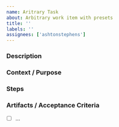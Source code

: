 ```yaml
---
name: Aritrary Task
about: Arbitrary work item with presets
title: ''
labels: ''
assignees: ['ashtonstephens']
---
```

### Description

<!--
Please explain what needs to be done.
-->

### Context / Purpose

<!--
Please explain why it needs to be done, and what the surrounding factors are.
-->

### Steps

<!--
What steps would you take, loosely, to achieve this.
-->

### Artifacts / Acceptance Criteria

<!-- ALL TICKETS MUST HAVE ACCEPTANCE CRITERIA AND ARTIFACTS -->

- [ ] ...